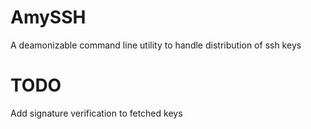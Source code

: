 AmySSH
============

A deamonizable command line utility to handle distribution of ssh keys

TODO
======

Add signature verification to fetched keys
